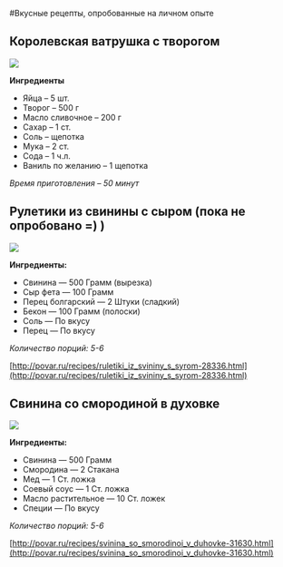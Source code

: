 #Вкусные рецепты, опробованные на личном опыте

## Королевская ватрушка с творогом

![](http://pojrem.ru/img/k-588-00.jpg)

**Ингредиенты**

* Яйца – 5 шт.
* Творог – 500 г
* Масло сливочное – 200 г
* Сахар – 1 ст.
* Соль – щепотка
* Мука – 2 ст.
* Сода – 1 ч.л.
* Ваниль по желанию – 1 щепотка

*Время приготовления – 50 минут*

## Рулетики из свинины с сыром (пока не опробовано =) )

![](http://img.povar.ru/uploads/33/0a/8c/09/ruletiki_iz_svinini_s_sirom-177053.jpg)

**Ингредиенты:**

* Свинина — 500 Грамм (вырезка)
* Сыр фета — 100 Грамм
* Перец болгарский — 2 Штуки (сладкий)
* Бекон — 100 Грамм (полоски)
* Соль — По вкусу
* Перец — По вкусу

*Количество порций: 5-6*

[http://povar.ru/recipes/ruletiki_iz_svininy_s_syrom-28336.html](http://povar.ru/recipes/ruletiki_iz_svininy_s_syrom-28336.html)

## Свинина со смородиной в духовке

![](http://img.povar.ru/uploads/1d/6a/4e/9a/svinina_so_smorodinoi_v_duhovke-203382.jpg)

**Ингредиенты:**

* Свинина  — 500 Грамм
* Смородина  — 2 Стакана
* Мед — 1 Ст. ложка
* Соевый соус — 1 Ст. ложка
* Масло растительное  — 10 Ст. ложек
* Специи — По вкусу

*Количество порций: 5-6*

[http://povar.ru/recipes/svinina_so_smorodinoi_v_duhovke-31630.html](http://povar.ru/recipes/svinina_so_smorodinoi_v_duhovke-31630.html)
